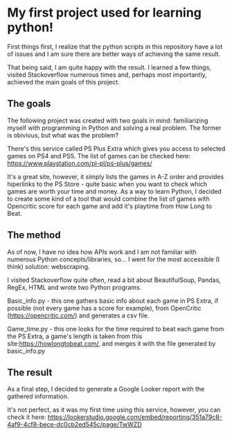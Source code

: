 # My first project used for learning python!

First things first, I realize that the python scripts in this repository have a lot of issues and I am sure there are better ways of achieving the same result. 

That being said, I am quite happy with the result. I learned a few things, visited Stackoverflow numerous times and, perhaps most importantly, achieved the main goals of this project.

## The goals

The following project was created with two goals in mind: familiarizing myself with programming in Python and solving a real problem. The former is obivious, but what was the problem?

There's this service called PS Plus Extra which gives you access to selected games on PS4 and PS5. The list of games can be checked here: https://www.playstation.com/pl-pl/ps-plus/games/

It's a great site, however, it simply lists the games in A-Z order and provides hiperlinks to the PS Store - quite basic when you want to check which games are worth your time and money. 
As a way to learn Python, I decided to create some kind of a tool that would combine the list of games with Opencritic score for each game and add it's playtime from How Long to Beat.

## The method

As of now, I have no idea how APIs work and I am not familiar with numerous Python concepts/libraries, so... I went for the most accessible (I think) solution: webscraping.

I visited Stackoverflow quite often, read a bit about BeautifulSoup, Pandas, RegEx, HTML and wrote two Python programs.

Basic_info.py - this one gathers basic info about each game in PS Extra, if possible (not every game has a score for example), from OpenCritic (https://opencritic.com/) and generates a csv file.

Game_time.py - this one looks for the time required to beat each game from the PS Extra, a game's length is taken from this site:https://howlongtobeat.com/, and merges it with the file generated by basic_info.py

## The result

As a final step, I decided to generate a Google Looker report with the gathered information. 

It's not perfect, as it was my first time using this service, however, you can check it here:
https://lookerstudio.google.com/embed/reporting/351a79c8-4af9-4cf8-bece-dc0cb2ed545c/page/TwWZD

